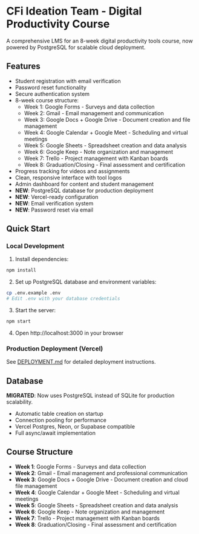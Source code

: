 # CFi Ideation Team - Digital Productivity Course

A comprehensive LMS for an 8-week digital productivity tools course, now powered by PostgreSQL for scalable cloud deployment.

## Features

- Student registration with email verification
- Password reset functionality
- Secure authentication system
- 8-week course structure:
  - Week 1: Google Forms - Surveys and data collection
  - Week 2: Gmail - Email management and communication
  - Week 3: Google Docs + Google Drive - Document creation and file management
  - Week 4: Google Calendar + Google Meet - Scheduling and virtual meetings
  - Week 5: Google Sheets - Spreadsheet creation and data analysis
  - Week 6: Google Keep - Note organization and management
  - Week 7: Trello - Project management with Kanban boards
  - Week 8: Graduation/Closing - Final assessment and certification
- Progress tracking for videos and assignments
- Clean, responsive interface with tool logos
- Admin dashboard for content and student management
- **NEW**: PostgreSQL database for production deployment
- **NEW**: Vercel-ready configuration
- **NEW**: Email verification system
- **NEW**: Password reset via email

## Quick Start

### Local Development
1. Install dependencies:
```bash
npm install
```

2. Set up PostgreSQL database and environment variables:
```bash
cp .env.example .env
# Edit .env with your database credentials
```

3. Start the server:
```bash
npm start
```

4. Open http://localhost:3000 in your browser

### Production Deployment (Vercel)
See [DEPLOYMENT.md](DEPLOYMENT.md) for detailed deployment instructions.

## Database

**MIGRATED**: Now uses PostgreSQL instead of SQLite for production scalability.
- Automatic table creation on startup
- Connection pooling for performance
- Vercel Postgres, Neon, or Supabase compatible
- Full async/await implementation

## Course Structure

- **Week 1**: Google Forms - Surveys and data collection
- **Week 2**: Gmail - Email management and professional communication
- **Week 3**: Google Docs + Google Drive - Document creation and cloud file management
- **Week 4**: Google Calendar + Google Meet - Scheduling and virtual meetings
- **Week 5**: Google Sheets - Spreadsheet creation and data analysis
- **Week 6**: Google Keep - Note organization and management
- **Week 7**: Trello - Project management with Kanban boards
- **Week 8**: Graduation/Closing - Final assessment and certification